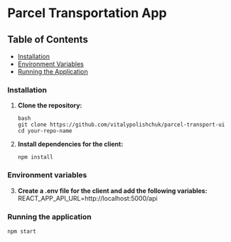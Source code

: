 # Parcel Transportation App

## Table of Contents

- [Installation](#installation)
- [Environment Variables](#environment-variables)
- [Running the Application](#running-the-application)

### Installation

1. **Clone the repository:**

   ```
   bash
   git clone https://github.com/vitalypolishchuk/parcel-transport-ui
   cd your-repo-name
   ```

2. **Install dependencies for the client:**
   ```
   npm install
   ```

### Environment variables
3. **Create a .env file for the client and add the following variables:**
    REACT_APP_API_URL=http://localhost:5000/api

### Running the application
   ```
   npm start
   ```